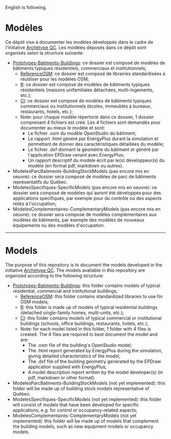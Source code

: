 English is following.  
  
# Modèles  
Ce dépôt vise à documenter les modèles développés dans le cadre de l'initiative [Archétype QC](https://github.com/Archetype-QC). Les modèles déposés dans ce dépôt sont organisés selon la structure suivante:  
- [Prototypes-Batiments-Buildings](https://github.com/Archetype-QC/models/tree/main/Prototypes-Batiments-Buildings): ce dossier est composé de modèles de bâtiments typiques résidentiels, commerciaux et institutionnels;
  - [ReferenceOSM](https://github.com/Archetype-QC/models/tree/main/Prototypes-Batiments-Buildings/ReferenceOSM): ce dossier est composé de librairies standardisées à réutiliser pour les modèles OSM;  
  - [R](https://github.com/Archetype-QC/models/tree/main/Prototypes-Batiments-Buildings/R): ce dossier est composé de modèles de bâtiments typiques résidentiels (maisons unifamiliales détachées, multi-logements, etc.);  
  - [CI](https://github.com/Archetype-QC/models/tree/main/Prototypes-Batiments-Buildings/CI): ce dossier est composé de modèles de bâtiments typiques commerciaux ou institutionnels (écoles, immeubles à bureaux, restaurants, hotels, etc.);  
  - Note: pour chaque modèle répertorié dans ce dossier, 1 dossier comprenant 4 fichiers est créé. Les 4 fichiers sont demandés pour documenter au mieux le modèle et sont:  
    - Le fichier .osm du modèle OpenStudio du bâtiment;  
    - Le rapport .html généré par EnergyPlus durant la simulation et permettant de donner des caractéristiques détaillées du modèle;  
    - Le fichier .dxf donnant la géométrie du bâtiment et généré par l'application EPDraw venant avec EnergyPlus;  
    - Un rapport descriptif du modèle écrit par le(s) développeur(s) du modèle (en format pdf, markdown ou autres).   
- ModelesParcBatiments-BuildingStockModels (pas encore mis en oeuvre): ce dossier sera composé de modèles de parc de bâtiments représentatifs du Québec.   
- ModelesSpecifiques-SpecificModels (pas encore mis en oeuvre): ce dossier sera composé de modèles qui auront été développés pour des applications spécifiques, par exemple pour du contrôle ou des aspects reliés à l'occupation;  
- ModelesComplementaires-ComplementaryModels (pas encore mis en oeuvre): ce dossier sera composé de modèles complémentaires aux modèles de bâtiments, par exemple des modèles de nouveaux équipements ou des modèles d'occupation.     
  
--------------------------------------------------------------------------------
# Models
The purpose of this repository is to document the models developed in the initiative [Archetype QC](https://github.com/Archetype-QC). The models available in this repository are organized according to the following structure:  
- [Prototypes-Batiments-Buildings](https://github.com/Archetype-QC/models/tree/main/Prototypes-Batiments-Buildings): this folder contains models of typical residential, commercial and institutional buildings;  
  - [ReferenceOSM](https://github.com/Archetype-QC/models/tree/main/Prototypes-Batiments-Buildings/ReferenceOSM): this folder contains standardized libraries to use for OSM models;  
  - [R](https://github.com/Archetype-QC/models/tree/main/Prototypes-Batiments-Buildings/R): this folder is made up of models of typical residential buildings (detached single-family homes, multi-units, etc.);  
  - [CI](https://github.com/Archetype-QC/models/tree/main/Prototypes-Batiments-Buildings/CI): this folder contains models of typical commercial or institutional buildings (schools, office buildings, restaurants, hotels, etc.);  
  - Note: for each model listed in this folder, 1 folder with 4 files is created. The 4 files are required to best document the model and are:  
    - The .osm file of the building's OpenStudio model;  
    - The .html report generated by EnergyPlus during the simulation, giving detailed characteristics of the model;  
    - The .dxf file of the building geometry generated by the EPDraw application supplied with EnergyPlus;  
    - A model description report written by the model developer(s) (in pdf, markdown or other format).   
- ModelesParcBatiments-BuildingStockModels (not yet implemented): this folder will be made up of building stock models representative of Québec.  
- ModelesSpecifiques-SpecificModels (not yet implemented): this folder will consist of models that have been developed for specific applications, e.g. for control or occupancy-related aspects;  
- ModelesComplementaires-ComplementaryModels (not yet implemented): this folder will be made up of models that complement the building models, such as new equipment models or occupancy models.